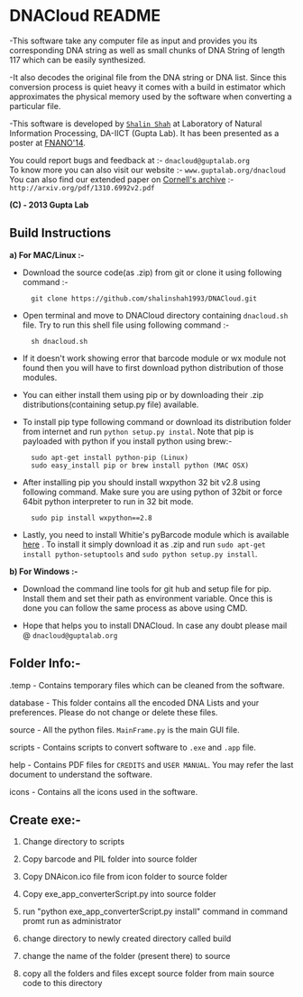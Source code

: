 DNACloud README
========================================================

-This software take any computer file as input and provides you its corresponding DNA string as well as small chunks of DNA String of length 117 which can be easily synthesized.

-It also decodes the original file from the DNA string or DNA list. Since this conversion process is quiet heavy it comes with a build in estimator which approximates the physical memory used by the software when converting a particular file.

-This software is developed by [`Shalin Shah`](www.guptalab.org/shalinshah) at Laboratory of Natural Information Processing, DA-IICT (Gupta Lab). It has been presented as a poster at [FNANO'14](http://www.cs.duke.edu/FNANO/). 

You could report bugs and feedback at :- `dnacloud@guptalab.org`                     
To know more you can also visit our website :- `www.guptalab.org/dnacloud`                        
You can also find our extended paper on [Cornell's archive](arxiv.org) :- `http://arxiv.org/pdf/1310.6992v2.pdf`        

**(C) - 2013 Gupta Lab**


Build Instructions
---------------------------------------------------------

**a) For MAC/Linux :-** 

- Download the source code(as .zip) from git or clone it using following command :-

        git clone https://github.com/shalinshah1993/DNACloud.git

- Open terminal and move to DNACloud directory containing `dnacloud.sh` file. Try to run this shell file using following command :-

        sh dnacloud.sh

- If it doesn't work showing error that barcode module or wx module not found then you will have to first download python distribution of those modules.

- You can either install them using pip or by downloading their .zip distributions(containing setup.py file) available.

- To install pip type following command or download its distribution folder from internet and run `python setup.py instal`. Note that pip is payloaded with python if you install python using brew:- 

        sudo apt-get install python-pip (Linux)
        sudo easy_install pip or brew install python (MAC OSX)

- After installing pip you should install wxpython 32 bit v2.8 using following command. Make sure you are using python of 32bit or force 64bit python interpreter to run in 32 bit mode.

        sudo pip install wxpython==2.8

- Lastly, you need to install Whitie's pyBarcode module which is available [here](https://bitbucket.org/whitie/python-barcode "here") .
To install it simply download it as .zip and run  `sudo apt-get install python-setuptools` and `sudo python setup.py install`.

**b) For Windows :-**

- Download the command line tools for git hub and setup file for pip. Install them and set their path as environment variable. Once this is done you can follow the same process as above using CMD.

- Hope that helps you to install DNACloud. In case any doubt please mail @ `dnacloud@guptalab.org`


Folder Info:-
---------------------------------------------------------

 .temp - Contains temporary files which can be cleaned from the software.
 
 database - This folder contains all the encoded DNA Lists and your preferences. Please do not change or delete these files.
 
 source - All the python files. `MainFrame.py` is the main GUI file.
 
 scripts - Contains scripts to convert software to `.exe` and `.app` file.
 
 help - Contains PDF files for `CREDITS` and `USER MANUAL`. You may refer the last document to understand the software.
 
 icons - Contains all the icons used in the software.
 
 Create exe:-
 ---------------------------------------------------------
 1) Change directory to scripts
 
 2) Copy barcode and PIL folder into source folder
 
 3) Copy DNAicon.ico file from icon folder to source folder
 
 4) Copy exe_app_converterScript.py into source folder
 
 5) run "python exe_app_converterScript.py install" command in command promt run as administrator
 
 6) change directory to newly created directory called build
 
 7) change the name of the folder (present there) to source 
 
 8) copy all the folders and files except source folder from main source code to this directory
 
